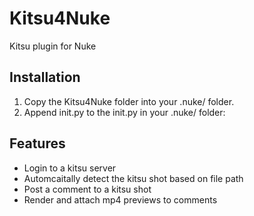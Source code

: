 # Kitsu4Nuke
Kitsu plugin for Nuke

## Installation
1. Copy the Kitsu4Nuke folder into your .nuke/ folder.
2. Append init.py to the init.py in your .nuke/ folder:

## Features
- Login to a kitsu server
- Automcaitally detect the kitsu shot based on file path
- Post a comment to a kitsu shot
- Render and attach mp4 previews to comments
